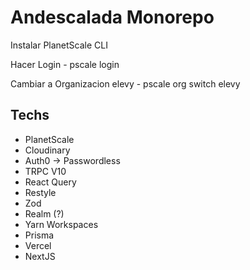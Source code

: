 # Andescalada Monorepo

Instalar PlanetScale CLI

Hacer Login - pscale login

Cambiar a Organizacion elevy - pscale org switch elevy

## Techs

- PlanetScale
- Cloudinary
- Auth0 -> Passwordless
- TRPC V10
- React Query
- Restyle 
- Zod 
- Realm (?)
- Yarn Workspaces
- Prisma
- Vercel
- NextJS